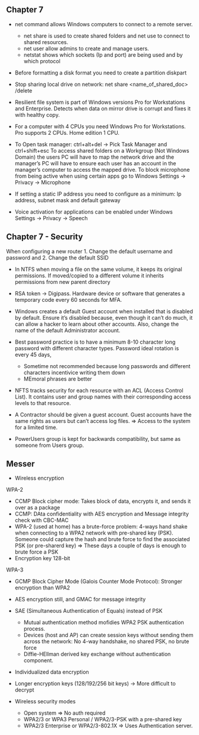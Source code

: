 ## Chapter 7
- net command allows Windows computers to connect to a remote server. 
    - net share is used to create shared folders and net use to connect to shared resources. 
    - net user allow admins to create and manage users. 
    - netstat shows which sockets (Ip and port) are being used and by which protocol
- Before formatting a disk format you need to create a partition diskpart

- Stop sharing local drive on network: net share <name_of_shared_doc> /delete

- Resilient file system is part of Windows versions Pro for Workstations and Enterprise. Detects when data on mirror drive is corrupt and fixes it with healthy copy.

- For a computer with 4 CPUs you need Windows Pro for Workstations. Pro supports 2 CPUs. Home edition 1 CPU.

- To Open task manager: ctrl+alt+del -> Pick Task Manager and ctrl+shift+esc
To access shared folders on a Workgroup (Not Windows Domain) the users PC will have to map the network drive and the manager’s PC will have to ensure each user has an account in the manager’s computer to access the mapped drive.
To block microphone from being active when using certain apps go to Windows Settings -> Privacy -> Microphone 

- If setting a static IP address you need to configure as a minimum: Ip address, subnet mask and default gateway

- Voice activation for applications can be enabled under Windows Settings -> Privacy -> Speech

## Chapter 7 - Security
When configuring a new router 1. Change the default username and password and 2. Change the default SSID

- In NTFS when moving a file on the same volume, it keeps its original permissions. If moved/copied to a different volume it inherits permissions from new parent directory

- RSA token -> Digipass. Hardware device or software that generates a temporary code every 60 seconds for MFA.

- Windows creates a default Guest account when installed that is disabled by default. Ensure it’s disabled because, even though it can’t do much, it can allow a hacker to learn about other accounts. Also, change the name of the default Administrator account.

- Best password practice is to have a minimum 8-10 character long password with different character types. Password ideal rotation is every 45 days,
    - Sometime not recommended because long passwords and different characters incentivice writing them down
    - MEmoral phrases are better
- NFTS tracks security for each resource with an ACL (Access Control List). It contains user and group names with their corresponding access levels to that resource.

- A Contractor should be given a guest account. Guest accounts have the same rights as users but can’t access log files. => Access to the system for a limited time.

- PowerUsers group is kept for backwards compatibility, but same as someone from Users group.

## Messer

- Wireless encryption

WPA-2
- CCMP Block cipher mode: Takes block of data, encrypts it, and sends it over as a package
- CCMP: DAta confidentiality with AES encryption and Message integrity check with CBC-MAC
- WPA-2 (used at home) has a brute-force problem: 4-ways hand shake when connecting to a WPA2 network with pre-shared key (PSK). Someone could capture the hash and brute force to find the associated PSK (or pre-sharerd key) => These days a couple of days is enough to brute force a PSK
- Encryption key 128-bit

WPA-3
- GCMP Block Cipher Mode (Galois Counter Mode Protocol): Stronger encryption than WPA2
- AES encryption still, and GMAC for message integrity
- SAE (Simultaneous Authentication of Equals) instead of PSK
    - Mutual authentication method mofidies WPA2 PSK authentication process.
    - Devices (host and AP) can create session keys without sending them across the network: No 4-way handshake, no shared PSK, no brute force
    - Diffie-HEllman derived key exchange without authentication component.
- Individualized data encryption
- Longer encryption keys (128/192/256 bit keys) -> More difficult to decrypt

-  Wireless security modes
    - Open system => No auth required
    - WPA2/3 or WPA3 Personal / WPA2/3-PSK with a pre-shared key
    - WPA2/3 Enterprise or WPA2/3-802.1X => Uses Authentication server.



